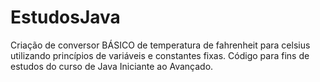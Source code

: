 # EstudosJava 
Criação de conversor BÁSICO de temperatura de fahrenheit para celsius utilizando princípios de variáveis e constantes fixas.
Código para fins de estudos do curso de Java Iniciante ao Avançado.


